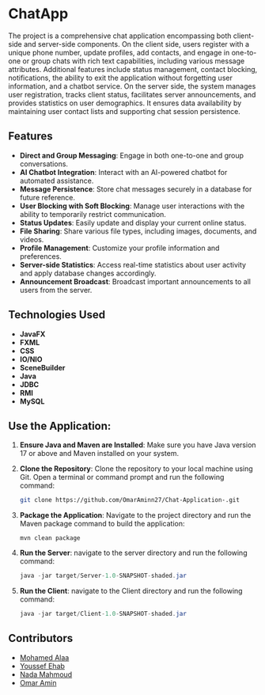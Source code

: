 # ChatApp

The project is a comprehensive chat application encompassing both client-side and server-side components. On the client side, users register with a unique phone number, update profiles, add contacts, and engage in one-to-one or group chats with rich text capabilities, including various message attributes. Additional features include status management, contact blocking, notifications, the ability to exit the application without forgetting user information, and a chatbot service. On the server side, the system manages user registration, tracks client status, facilitates server announcements, and provides statistics on user demographics. It ensures data availability by maintaining user contact lists and supporting chat session persistence.


## Features

- **Direct and Group Messaging**: Engage in both one-to-one and group conversations.
- **AI Chatbot Integration**: Interact with an AI-powered chatbot for automated assistance.
- **Message Persistence**: Store chat messages securely in a database for future reference.
- **User Blocking with Soft Blocking**: Manage user interactions with the ability to temporarily restrict communication.
- **Status Updates**: Easily update and display your current online status.
- **File Sharing**: Share various file types, including images, documents, and videos.
- **Profile Management**: Customize your profile information and preferences.
- **Server-side Statistics**: Access real-time statistics about user activity and apply database changes accordingly.
- **Announcement Broadcast**: Broadcast important announcements to all users from the server.


## Technologies Used

- **JavaFX**
- **FXML** 
- **CSS**
- **IO/NIO**
- **SceneBuilder**
- **Java** 
- **JDBC** 
- **RMI** 
- **MySQL**

  
## Use the Application:

1. **Ensure Java and Maven are Installed**: Make sure you have Java version 17 or above and Maven installed on your system.

2. **Clone the Repository**: Clone the repository to your local machine using Git. Open a terminal or command prompt and run the following command:

   ```bash
   git clone https://github.com/OmarAminn27/Chat-Application-.git

3. **Package the Application**: Navigate to the project directory and run the Maven package command to build the application:

   ```MVN
   mvn clean package
4. **Run the Server**: navigate to the server directory and run the following command:
   
   ```java
   java -jar target/Server-1.0-SNAPSHOT-shaded.jar
5. **Run the Client**: navigate to the Client directory and run the following command:
   
   ```java
   java -jar target/Client-1.0-SNAPSHOT-shaded.jar
## Contributors

- [Mohamed Alaa](https://github.com/MohammedAladin)
- [Youssef Ehab](https://github.com/youssef-Ehab)
- [Nada Mahmoud](https://github.com/boooTomatoes)
- [Omar Amin](https://github.com/OmarAminn27)
